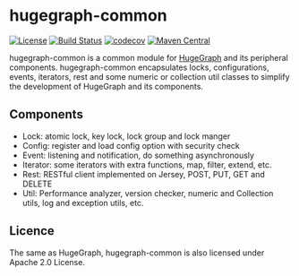 # hugegraph-common

[![License](https://img.shields.io/badge/license-Apache%202-0E78BA.svg)](https://www.apache.org/licenses/LICENSE-2.0.html)
[![Build Status](https://travis-ci.org/hugegraph/hugegraph-common.svg?branch=master)](https://travis-ci.org/hugegraph/hugegraph-common)
[![codecov](https://codecov.io/gh/hugegraph/hugegraph-common/branch/master/graph/badge.svg)](https://codecov.io/gh/hugegraph/hugegraph-common)
[![Maven Central](https://maven-badges.herokuapp.com/maven-central/org.apache.hugegraph/hugegraph-common/badge.svg)](https://mvnrepository.com/artifact/org.apache.hugegraph/hugegraph-common)

hugegraph-common is a common module for [HugeGraph](https://github.com/hugegraph/hugegraph) and its peripheral components.
hugegraph-common encapsulates locks, configurations, events, iterators, rest and some 
numeric or collection util classes to simplify the development of HugeGraph and 
its components.

## Components

- Lock: atomic lock, key lock, lock group and lock manger
- Config: register and load config option with security check
- Event: listening and notification, do something asynchronously
- Iterator: some iterators with extra functions, map, filter, extend, etc.
- Rest: RESTful client implemented on Jersey, POST, PUT, GET and DELETE
- Util: Performance analyzer, version checker, numeric and Collection utils, log and exception utils, etc.

## Licence
The same as HugeGraph, hugegraph-common is also licensed under Apache 2.0 License.
